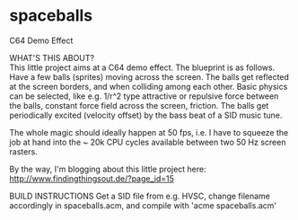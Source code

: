# spaceballs
C64 Demo Effect

WHAT'S THIS ABOUT?  
This little project aims at a C64 demo effect. The blueprint
is as follows. Have a few balls (sprites) moving across the screen. The balls
get reflected at the screen borders, and when colliding among each other. Basic
physics can be selected, like e.g. 1/r^2 type attractive or repulsive force
between the balls, constant force field across the screen, friction. The balls
get periodically excited (velocity offset) by the bass beat of a SID music tune.

The whole magic should ideally happen at 50 fps, i.e. I have to squeeze the job
at hand into the ~ 20k CPU cycles available between two 50 Hz screen rasters.

By the way, I'm blogging about this little project here: http://www.findingthingsout.de/?page_id=15   

BUILD INSTRUCTIONS
Get a SID file from e.g. HVSC, change filename accordingly in spaceballs.acm, and compile with 'acme spaceballs.acm'
